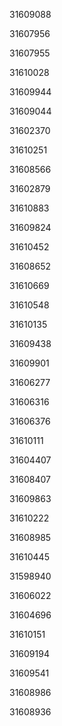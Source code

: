 31609088

31607956

31607955

31610028

31609944

31609044

31602370

31610251

31608566

31602879

31610883

31609824

31610452

31608652

31610669

31610548

31610135

31609438

31609901

31606277

31606316

31606376

31610111

31604407

31608407

31609863

31610222

31608985

31610445

31598940

31606022

31604696

31610151

31609194

31609541

31608986

31608936

